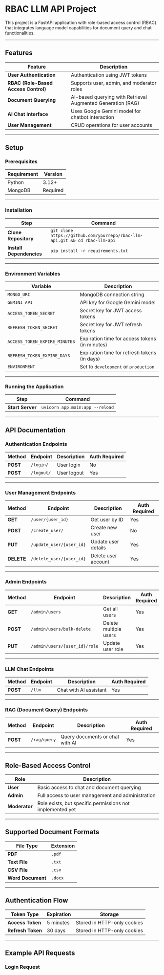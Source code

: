 # RBAC LLM API Project

This project is a FastAPI application with role-based access control (RBAC) that integrates language model capabilities for document query and chat functionalities.

---

## Features

| Feature | Description |
|---------|-------------|
| **User Authentication** | Authentication using JWT tokens |
| **RBAC (Role-Based Access Control)** | Supports user, admin, and moderator roles |
| **Document Querying** | AI-based querying with Retrieval Augmented Generation (RAG) |
| **AI Chat Interface** | Uses Google Gemini model for chatbot interaction |
| **User Management** | CRUD operations for user accounts |

---

## Setup

### Prerequisites

| Requirement | Version |
|------------|---------|
| Python | 3.12+ |
| MongoDB | Required |

---

### Installation

| Step | Command |
|------|---------|
| **Clone Repository** | `git clone https://github.com/yourrepo/rbac-llm-api.git && cd rbac-llm-api` |
| **Install Dependencies** | `pip install -r requirements.txt` |

---

### Environment Variables

| Variable | Description |
|----------|-------------|
| `MONGO_URI` | MongoDB connection string |
| `GEMINI_API` | API key for Google Gemini model |
| `ACCESS_TOKEN_SECRET` | Secret key for JWT access tokens |
| `REFRESH_TOKEN_SECRET` | Secret key for JWT refresh tokens |
| `ACCESS_TOKEN_EXPIRE_MINUTES` | Expiration time for access tokens (in minutes) |
| `REFRESH_TOKEN_EXPIRE_DAYS` | Expiration time for refresh tokens (in days) |
| `ENVIRONMENT` | Set to `development` or `production` |

---

### Running the Application

| Step | Command |
|------|---------|
| **Start Server** | `uvicorn app.main:app --reload` |

---

## API Documentation

### Authentication Endpoints

| Method | Endpoint | Description | Auth Required |
|--------|---------|-------------|--------------|
| **POST** | `/login/` | User login | No |
| **POST** | `/logout/` | User logout | Yes |

---

### User Management Endpoints

| Method | Endpoint | Description | Auth Required |
|--------|---------|-------------|--------------|
| **GET** | `/user/{user_id}` | Get user by ID | Yes |
| **POST** | `/create_user/` | Create new user | No |
| **PUT** | `/update_user/{user_id}` | Update user details | Yes |
| **DELETE** | `/delete_user/{user_id}` | Delete user account | Yes |

---

### Admin Endpoints

| Method | Endpoint | Description | Auth Required | Role Required |
|--------|---------|-------------|--------------|--------------|
| **GET** | `/admin/users` | Get all users | Yes | Admin |
| **POST** | `/admin/users/bulk-delete` | Delete multiple users | Yes | Admin |
| **PUT** | `/admin/users/{user_id}/role` | Update user role | Yes | Admin |

---

### LLM Chat Endpoints

| Method | Endpoint | Description | Auth Required |
|--------|---------|-------------|--------------|
| **POST** | `/llm` | Chat with AI assistant | Yes |

---

### RAG (Document Query) Endpoints

| Method | Endpoint | Description | Auth Required |
|--------|---------|-------------|--------------|
| **POST** | `/rag/query` | Query documents or chat with AI | Yes |

---

## Role-Based Access Control

| Role | Description |
|------|-------------|
| **User** | Basic access to chat and document querying |
| **Admin** | Full access to user management and administration |
| **Moderator** | Role exists, but specific permissions not implemented yet |

---

## Supported Document Formats

| File Type | Extension |
|-----------|-----------|
| **PDF** | `.pdf` |
| **Text File** | `.txt` |
| **CSV File** | `.csv` |
| **Word Document** | `.docx` |

---

## Authentication Flow

| Token Type | Expiration | Storage |
|------------|------------|----------|
| **Access Token** | 5 minutes | Stored in HTTP-only cookies |
| **Refresh Token** | 30 days | Stored in HTTP-only cookies |

---

## Example API Requests

### Login Request


